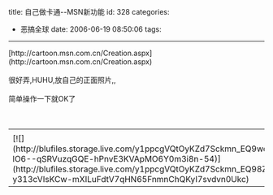 title: 自己做卡通--MSN新功能
id: 328
categories:
  - 恶搞全球
date: 2006-06-19 08:50:06
tags:
---

<div id="msgcns!9697D6160EFEBC17!861" class="bvMsg"><div>[http://cartoon.msn.com.cn/Creation.aspx](http://cartoon.msn.com.cn/Creation.aspx)</div>
<div> </div>
<div>很好弄,HUHU,放自己的正面照片,,</div>
<div> </div>
<div>简单操作一下就OK了</div>
<div> </div>
<div> </div></div><table cellspacing="0" border="0"><tr><td></td></tr><tr><td valign="top">[![](http://blufiles.storage.live.com/y1ppcgVQtOyKZd7Sckmn_EQ9wqyyb5AlKOyE5p-lO6--qSRVuzqGQE-hPnvE3KVApMO6Y0m3i8n-54)](http://blufiles.storage.live.com/y1ppcgVQtOyKZd7Sckmn_EQ98Z-erE-y313cVIsKCw-mXILuFdtV7qHN65FnmnChQKyI7svdvn0Ukc)</td><td width="15"></td><td valign="top">[![](http://blufiles.storage.live.com/y1pVl5tpCnY-b8XMRLf9SjS2ZjIXwdPnYNXtvYdQQNcM0JT7NsfAZI_eVDK6xOzAv9YV3h0Th1RAcg)](http://blufiles.storage.live.com/y1pVl5tpCnY-b8XMRLf9SjS2Rhnm2TQLz-vbptrWif8uogtZcbRVyyAM4-3kEsud5FdlWKGGYK6RNs)</td></tr></table>